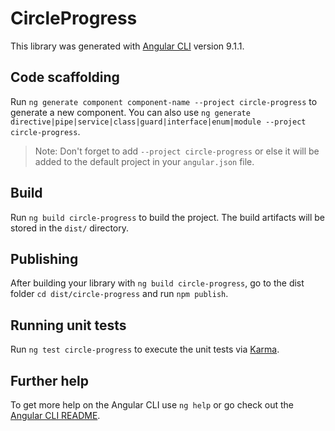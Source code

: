 # CircleProgress

This library was generated with [Angular CLI](https://github.com/angular/angular-cli) version 9.1.1.

## Code scaffolding

Run `ng generate component component-name --project circle-progress` to generate a new component. You can also use `ng generate directive|pipe|service|class|guard|interface|enum|module --project circle-progress`.
> Note: Don't forget to add `--project circle-progress` or else it will be added to the default project in your `angular.json` file. 

## Build

Run `ng build circle-progress` to build the project. The build artifacts will be stored in the `dist/` directory.

## Publishing

After building your library with `ng build circle-progress`, go to the dist folder `cd dist/circle-progress` and run `npm publish`.

## Running unit tests

Run `ng test circle-progress` to execute the unit tests via [Karma](https://karma-runner.github.io).

## Further help

To get more help on the Angular CLI use `ng help` or go check out the [Angular CLI README](https://github.com/angular/angular-cli/blob/master/README.md).
